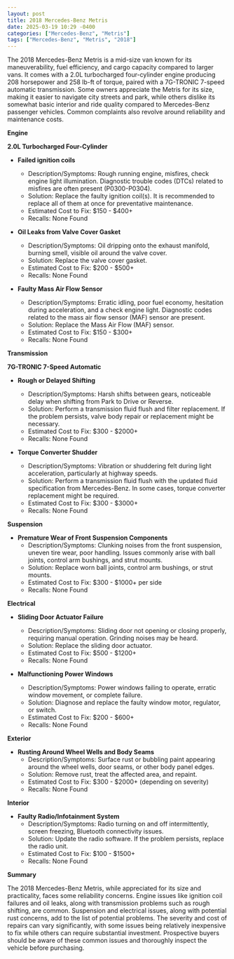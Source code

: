 ```yaml
---
layout: post
title: 2018 Mercedes-Benz Metris
date: 2025-03-19 10:29 -0400
categories: ["Mercedes-Benz", "Metris"]
tags: ["Mercedes-Benz", "Metris", "2018"]
---
```

The 2018 Mercedes-Benz Metris is a mid-size van known for its maneuverability, fuel efficiency, and cargo capacity compared to larger vans. It comes with a 2.0L turbocharged four-cylinder engine producing 208 horsepower and 258 lb-ft of torque, paired with a 7G-TRONIC 7-speed automatic transmission. Some owners appreciate the Metris for its size, making it easier to navigate city streets and park, while others dislike its somewhat basic interior and ride quality compared to Mercedes-Benz passenger vehicles. Common complaints also revolve around reliability and maintenance costs.

**Engine**

**2.0L Turbocharged Four-Cylinder**

* **Failed ignition coils**
    * Description/Symptoms: Rough running engine, misfires, check engine light illumination. Diagnostic trouble codes (DTCs) related to misfires are often present (P0300-P0304).
    * Solution: Replace the faulty ignition coil(s). It is recommended to replace all of them at once for preventative maintenance.
    * Estimated Cost to Fix: $150 - $400+
    * Recalls: None Found

* **Oil Leaks from Valve Cover Gasket**
    * Description/Symptoms: Oil dripping onto the exhaust manifold, burning smell, visible oil around the valve cover.
    * Solution: Replace the valve cover gasket.
    * Estimated Cost to Fix: $200 - $500+
    * Recalls: None Found

* **Faulty Mass Air Flow Sensor**
    * Description/Symptoms: Erratic idling, poor fuel economy, hesitation during acceleration, and a check engine light. Diagnostic codes related to the mass air flow sensor (MAF) sensor are present.
    * Solution: Replace the Mass Air Flow (MAF) sensor.
    * Estimated Cost to Fix: $150 - $300+
    * Recalls: None Found

**Transmission**

**7G-TRONIC 7-Speed Automatic**

* **Rough or Delayed Shifting**
    * Description/Symptoms: Harsh shifts between gears, noticeable delay when shifting from Park to Drive or Reverse.
    * Solution: Perform a transmission fluid flush and filter replacement. If the problem persists, valve body repair or replacement might be necessary.
    * Estimated Cost to Fix: $300 - $2000+
    * Recalls: None Found

* **Torque Converter Shudder**
    * Description/Symptoms: Vibration or shuddering felt during light acceleration, particularly at highway speeds.
    * Solution: Perform a transmission fluid flush with the updated fluid specification from Mercedes-Benz. In some cases, torque converter replacement might be required.
    * Estimated Cost to Fix: $300 - $3000+
    * Recalls: None Found

**Suspension**

* **Premature Wear of Front Suspension Components**
    * Description/Symptoms: Clunking noises from the front suspension, uneven tire wear, poor handling. Issues commonly arise with ball joints, control arm bushings, and strut mounts.
    * Solution: Replace worn ball joints, control arm bushings, or strut mounts.
    * Estimated Cost to Fix: $300 - $1000+ per side
    * Recalls: None Found

**Electrical**

* **Sliding Door Actuator Failure**
    * Description/Symptoms: Sliding door not opening or closing properly, requiring manual operation. Grinding noises may be heard.
    * Solution: Replace the sliding door actuator.
    * Estimated Cost to Fix: $500 - $1200+
    * Recalls: None Found

* **Malfunctioning Power Windows**
    * Description/Symptoms: Power windows failing to operate, erratic window movement, or complete failure.
    * Solution: Diagnose and replace the faulty window motor, regulator, or switch.
    * Estimated Cost to Fix: $200 - $600+
    * Recalls: None Found

**Exterior**

* **Rusting Around Wheel Wells and Body Seams**
    * Description/Symptoms: Surface rust or bubbling paint appearing around the wheel wells, door seams, or other body panel edges.
    * Solution: Remove rust, treat the affected area, and repaint.
    * Estimated Cost to Fix: $300 - $2000+ (depending on severity)
    * Recalls: None Found

**Interior**

* **Faulty Radio/Infotainment System**
    * Description/Symptoms: Radio turning on and off intermittently, screen freezing, Bluetooth connectivity issues.
    * Solution: Update the radio software. If the problem persists, replace the radio unit.
    * Estimated Cost to Fix: $100 - $1500+
    * Recalls: None Found

**Summary**

The 2018 Mercedes-Benz Metris, while appreciated for its size and practicality, faces some reliability concerns. Engine issues like ignition coil failures and oil leaks, along with transmission problems such as rough shifting, are common. Suspension and electrical issues, along with potential rust concerns, add to the list of potential problems. The severity and cost of repairs can vary significantly, with some issues being relatively inexpensive to fix while others can require substantial investment. Prospective buyers should be aware of these common issues and thoroughly inspect the vehicle before purchasing.

